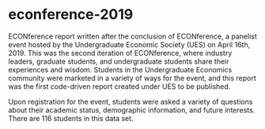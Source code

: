 # econference-2019

ECONference report written after the conclusion of ECONference, a panelist event hosted by the Undergraduate Economic Society (UES) on April 16th, 2019. This was the second iteration of ECONference, where industry leaders, graduate students, and undergraduate students share their experiences and wisdom. Students in the Undergraduate Economics community were marketed in a variety of ways for the event, and this report was the first code-driven report created under UES to be published.

Upon registration for the event, students were asked a variety of questions about their academic status, demographic information, and future interests. There are 116 students in this data set.
